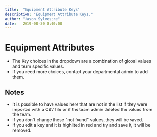 ```yaml
---
title:  "Equipment Attribute Keys"
description: "Equipment Attribute Keys."
author: "Jason Sylvestre"
date:   2019-08-30 8:00:00
---
```


# Equipment Attributes
* The Key choices in the dropdown are a combination of global values and team specific values.
* If you need more choices, contact your departmental admin to add them.

## Notes
* It is possible to have values here that are not in the list if they were imported with a CSV file or if the team admin deleted the values from the team.
* If you don't change these "not found" values, they will be saved.
* If you edit a key and it is highlited in red and try and save it, it will be removed. 
